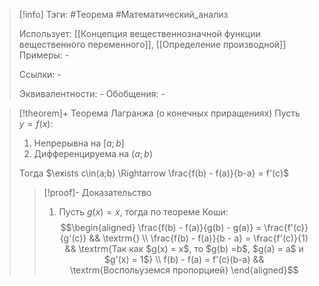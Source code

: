 > [!info]
> Тэги: #Теорема #Математический_анализ   
> 
> Использует: [[Концепция вещественнозначной функции вещественного переменного]], [[Определение производной]]
> Примеры: *-*
> 
> Ссылки: *-*
> 
> Эквивалентности: *-*
> Обобщения: *-*

> [!theorem]+ Теорема Лагранжа (о конечных приращениях)
> Пусть $y = f(x)$:
> 1. Непрерывна на $[a; b]$
> 2. Дифференцируема на $(a;b)$
> 
> Тогда $\exists c\in(a;b) \Rightarrow \frac{f(b) - f(a)}{b-a} = f'(c)$
> > [!proof]- Доказательство
> > 1. Пусть $g(x) = x$, тогда по теореме Коши:  $$\begin{aligned} \frac{f(b) - f(a)}{g(b) - g(a)} = \frac{f'(c)}{g'(c)} && \textrm{} \\ \frac{f(b) - f(a)}{b - a} = \frac{f'(c)}{1} && \textrm{Так как $g(x) = x$, то $g(b) =b$, $g(a) = a$ и $g'(x) = 1$} \\ f(b) - f(a) = f'(c)(b-a) && \textrm{Воспольуземся пропорцией}   \end{aligned}$$ 
